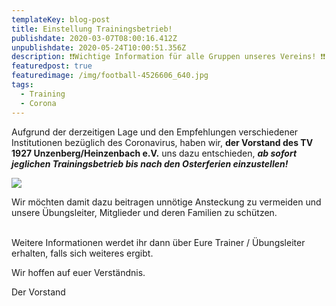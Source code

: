 ```yaml
---
templateKey: blog-post
title: Einstellung Trainingsbetrieb!
publishdate: 2020-03-07T08:00:16.412Z
unpublishdate: 2020-05-24T10:00:51.356Z
description: ❗❗Wichtige Information für alle Gruppen unseres Vereins! ❗❗
featuredpost: true
featuredimage: /img/football-4526606_640.jpg
tags:
  - Training
  - Corona
---
```

Aufgrund der derzeitigen Lage und den Empfehlungen verschiedener Institutionen bezüglich des Coronavirus, haben wir, **der Vorstand des TV 1927 Unzenberg/Heinzenbach e.V.** uns dazu entschieden, ***ab sofort jeglichen Trainingsbetrieb bis nach den Osterferien einzustellen!***

![](/img/football-4526606_640.jpg)

Wir möchten damit dazu beitragen unnötige Ansteckung zu vermeiden und unsere Übungsleiter, Mitglieder und deren Familien zu schützen.

\
Weitere Informationen werdet ihr dann über Eure Trainer / Übungsleiter erhalten, falls sich weiteres ergibt.

Wir hoffen auf euer Verständnis.

Der Vorstand